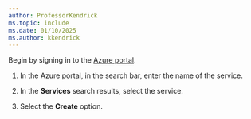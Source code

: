 ```yaml
---
author: ProfessorKendrick
ms.topic: include
ms.date: 01/10/2025
ms.author: kkendrick
---
```


Begin by signing in to the [Azure portal](https://portal.azure.com/).

1. In the Azure portal, in the search bar, enter the name of the service.

1. In the **Services** search results, select the service.

1. Select the **Create** option.

